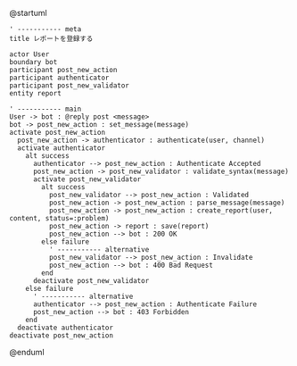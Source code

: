@startuml

    ' ----------- meta
    title レポートを登録する

    actor User
    boundary bot
    participant post_new_action
    participant authenticator
    participant post_new_validator
    entity report

    ' ----------- main
    User -> bot : @reply post <message>
    bot -> post_new_action : set_message(message)
    activate post_new_action
      post_new_action -> authenticator : authenticate(user, channel)
      activate authenticator
        alt success
          authenticator --> post_new_action : Authenticate Accepted
          post_new_action -> post_new_validator : validate_syntax(message)
          activate post_new_validator
            alt success
              post_new_validator --> post_new_action : Validated
              post_new_action -> post_new_action : parse_message(message)
              post_new_action -> post_new_action : create_report(user, content, status=:problem)
              post_new_action -> report : save(report)
              post_new_action --> bot : 200 OK
            else failure
              ' ----------- alternative
              post_new_validator --> post_new_action : Invalidate
              post_new_action --> bot : 400 Bad Request
            end
          deactivate post_new_validator
        else failure
          ' ----------- alternative
          authenticator --> post_new_action : Authenticate Failure
          post_new_action --> bot : 403 Forbidden
        end
      deactivate authenticator
    deactivate post_new_action

@enduml
